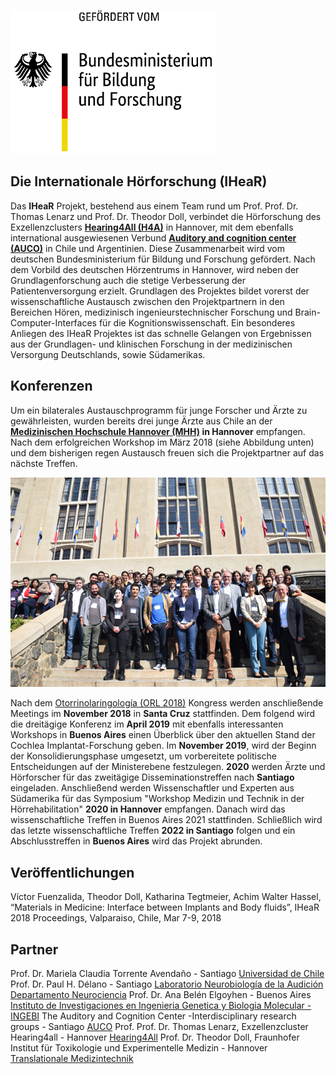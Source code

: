 
   ![bmbflogo](bmbflogodeutsch.png)

## Die Internationale Hörforschung (IHeaR)
Das **IHeaR** Projekt, bestehend aus einem Team rund um Prof. Prof. Dr. Thomas Lenarz und Prof. Dr. Theodor Doll, verbindet die Hörforschung des Exzellenzclusters **[Hearing4All (H4A)](http://hearing4all.eu/EN/)** in Hannover, mit dem ebenfalls international ausgewiesenen Verbund **[Auditory and cognition center (AUCO)](http://www.auco.cl/)** in Chile und Argentinien. Diese Zusammenarbeit wird vom deutschen Bundesministerium für Bildung und Forschung gefördert. Nach dem Vorbild des deutschen Hörzentrums in Hannover, wird neben der Grundlagenforschung auch die stetige Verbesserung der Patientenversorgung erzielt. Grundlagen des Projektes bildet vorerst der wissenschaftliche Austausch zwischen den Projektpartnern in den Bereichen Hören, medizinisch ingenieurstechnischer Forschung und Brain-Computer-Interfaces für die Kognitionswissenschaft. Ein besonderes Anliegen des IHeaR Projektes ist das schnelle Gelangen von Ergebnissen aus der Grundlagen- und klinischen Forschung in der medizinischen Versorgung Deutschlands, sowie Südamerikas. 

## Konferenzen
Um ein bilaterales Austauschprogramm für junge Forscher und Ärzte zu gewährleisten, wurden bereits drei junge Ärzte aus Chile an der **[Medizinischen Hochschule Hannover (MHH)](https://www.mh-hannover.de/) in Hannover** empfangen. Nach dem erfolgreichen Workshop im März 2018 (siehe Abbildung unten) und dem bisherigen regen Austausch freuen sich die Projektpartner auf das nächste Treffen. 

![meetingphoto](ihearmeeting.png)

Nach dem [Otorrinolaringología (ORL 2018)](http://www.orl2018.cl/) Kongress werden anschließende Meetings im **November 2018** in **Santa Cruz** stattfinden. Dem folgend wird die dreitägige Konferenz im **April 2019** mit ebenfalls interessanten Workshops in **Buenos Aires** einen Überblick über den aktuellen Stand der Cochlea Implantat-Forschung geben. Im **November 2019**, wird der Beginn der Konsolidierungsphase umgesetzt, um vorbereitete politische Entscheidungen auf der Ministerebene festzulegen. **2020** werden Ärzte und Hörforscher für das zweitägige Disseminationstreffen nach **Santiago** eingeladen. Anschließend werden Wissenschaftler und Experten aus Südamerika für das Symposium "Workshop Medizin und Technik in der Hörrehabilitation" **2020 in Hannover** empfangen. Danach wird das wissenschaftliche Treffen in Buenos Aires 2021 stattfinden. Schließlich wird das letzte wissenschaftliche Treffen **2022 in Santiago** folgen und ein Abschlusstreffen in **Buenos Aires** wird das Projekt abrunden.

## Veröffentlichungen
Víctor Fuenzalida, Theodor Doll, Katharina Tegtmeier, Achim Walter Hassel, “Materials in Medicine: Interface between Implants and Body fluids”, IHeaR 2018 Proceedings, Valparaiso, Chile, Mar 7-9, 2018

## Partner
Prof. Dr. Mariela Claudia Torrente Avendaño - Santiago [Universidad de Chile](http://www.uchile.cl/)
Prof. Dr. Paul H. Délano - Santiago [Laboratorio Neurobiología de la Audición Departamento Neurociencia](http://www.audicion.cl/)
Prof. Dr. Ana Belén Elgoyhen - Buenos Aires [Instituto de Investigaciones en Ingenieria Genetica y Biologia Molecular - INGEBI](http://ingebi-conicet.gov.ar/es_fisiologia-y-genetica-de-la-audicion/)
The Auditory and Cognition Center -Interdisciplinary research groups - Santiago [AUCO](http://www.auco.cl/)
Prof. Prof. Dr. Thomas Lenarz, Exzellenzcluster Hearing4all - Hannover [Hearing4All](http://hearing4all.eu/EN/)
Prof. Dr. Theodor Doll, Fraunhofer Institut für Toxikologie und Experimentelle Medizin - Hannover 
 [Translationale Medizintechnik](https://www.item.fraunhofer.de/de/angebot/medizintechnik.html/)
